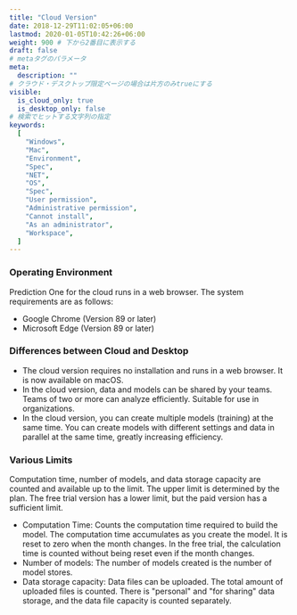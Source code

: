 ```yaml
---
title: "Cloud Version"
date: 2018-12-29T11:02:05+06:00
lastmod: 2020-01-05T10:42:26+06:00
weight: 900 # 下から2番目に表示する
draft: false
# metaタグのパラメータ
meta:
  description: ""
# クラウド・デスクトップ限定ページの場合は片方のみtrueにする
visible:
  is_cloud_only: true
  is_desktop_only: false
# 検索でヒットする文字列の指定
keywords:
  [
    "Windows",
    "Mac",
    "Environment",
    "Spec",
    "NET",
    "OS",
    "Spec",
    "User permission",
    "Administrative permission",
    "Cannot install",
    "As an administrator",
    "Workspace",
  ]
---
```


### Operating Environment

Prediction One for the cloud runs in a web browser. The system requirements are as follows:

- Google Chrome (Version 89 or later)
- Microsoft Edge (Version 89 or later)

### Differences between Cloud and Desktop

- The cloud version requires no installation and runs in a web browser. It is now available on macOS.
- In the cloud version, data and models can be shared by your teams. Teams of two or more can analyze efficiently. Suitable for use in organizations.
- In the cloud version, you can create multiple models (training) at the same time. You can create models with different settings and data in parallel at the same time, greatly increasing efficiency.

### Various Limits

Computation time, number of models, and data storage capacity are counted and available up to the limit. The upper limit is determined by the plan. The free trial version has a lower limit, but the paid version has a sufficient limit.

- Computation Time: Counts the computation time required to build the model. The computation time accumulates as you create the model. It is reset to zero when the month changes. In the free trial, the calculation time is counted without being reset even if the month changes.
- Number of models: The number of models created is the number of model stores.
- Data storage capacity: Data files can be uploaded. The total amount of uploaded files is counted. There is "personal" and "for sharing" data storage, and the data file capacity is counted separately.
